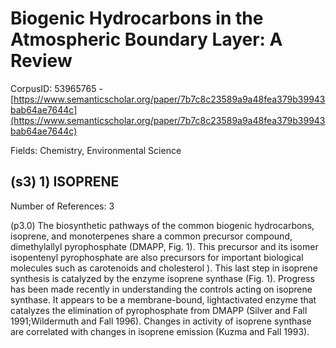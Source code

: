 # Biogenic Hydrocarbons in the Atmospheric Boundary Layer: A Review

CorpusID: 53965765 - [https://www.semanticscholar.org/paper/7b7c8c23589a9a48fea379b39943bab64ae7644c](https://www.semanticscholar.org/paper/7b7c8c23589a9a48fea379b39943bab64ae7644c)

Fields: Chemistry, Environmental Science

## (s3) 1) ISOPRENE
Number of References: 3

(p3.0) The biosynthetic pathways of the common biogenic hydrocarbons, isoprene, and monoterpenes share a common precursor compound, dimethylallyl pyrophosphate (DMAPP, Fig. 1). This precursor and its isomer isopentenyl pyrophosphate are also precursors for important biological molecules such as carotenoids and cholesterol ). This last step in isoprene synthesis is catalyzed by the enzyme isoprene synthase (Fig. 1). Progress has been made recently in understanding the controls acting on isoprene synthase. It appears to be a membrane-bound, lightactivated enzyme that catalyzes the elimination of pyrophosphate from DMAPP (Silver and Fall 1991;Wildermuth and Fall 1996). Changes in activity of isoprene synthase are correlated with changes in isoprene emission (Kuzma and Fall 1993).
